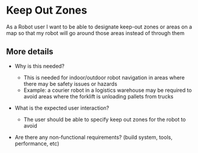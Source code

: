 # Keep Out Zones
As a Robot user I want to be able to designate keep-out zones or areas on a map so that my robot will go around those areas instead of through them 

## More details
- Why is this needed?
   - This is needed for indoor/outdoor robot navigation in areas where there may be safety issues or hazards
   - Example: a courier robot in a logistics warehouse may be required to avoid areas where the forklift is unloading pallets from trucks

- What is the expected user interaction?
   - The user should be able to specify keep out zones for the robot to avoid

- Are there any non-functional requirements? (build system, tools, performance, etc)


